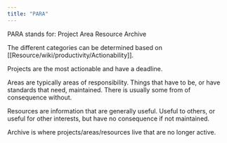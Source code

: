 ```yaml
---
title: "PARA"
---
```

PARA stands for:
	Project
	Area
	Resource
	Archive

The different categories can be determined based on [[Resource/wiki/productivity/Actionability]].

Projects are the most actionable and have a deadline.

Areas are typically areas of responsibility. Things that have to be, or have standards that need, maintained. There is usually some from of consequence without.

Resources are information that are generally useful. Useful to others, or useful for other interests, but have no consequence if not maintained.

Archive is where projects/areas/resources live that are no longer active.